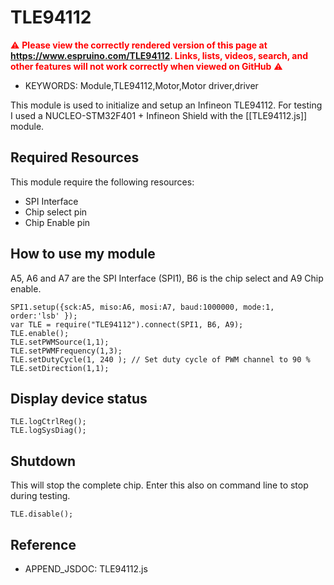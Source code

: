 <!--- Copyright (c) 2017 Joachim Klein. See the file LICENSE for copying permission. -->
TLE94112
=========

<span style="color:red">:warning: **Please view the correctly rendered version of this page at https://www.espruino.com/TLE94112. Links, lists, videos, search, and other features will not work correctly when viewed on GitHub** :warning:</span>

* KEYWORDS: Module,TLE94112,Motor,Motor driver,driver

This module is used to initialize and setup an Infineon TLE94112.
For testing I used a NUCLEO-STM32F401 + Infineon Shield with the [[TLE94112.js]] module.

## Required Resources

This module require the following resources:

- SPI Interface 
- Chip select pin
- Chip Enable pin

## How to use my module

A5, A6 and A7 are the SPI Interface (SPI1), B6 is the chip select and A9 Chip enable.

```
SPI1.setup({sck:A5, miso:A6, mosi:A7, baud:1000000, mode:1, order:'lsb' });
var TLE = require("TLE94112").connect(SPI1, B6, A9);
TLE.enable();
TLE.setPWMSource(1,1);
TLE.setPWMFrequency(1,3);
TLE.setDutyCycle(1, 240 ); // Set duty cycle of PWM channel to 90 %
TLE.setDirection(1,1);
```

## Display device status

```
TLE.logCtrlReg();
TLE.logSysDiag();
```

## Shutdown

This will stop the complete chip.
Enter this also on command line to stop during testing.

```
TLE.disable();
```

Reference
---------

* APPEND_JSDOC: TLE94112.js
